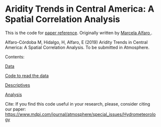 # Aridity Trends in Central America: A Spatial Correlation Analysis

This is the code for [paper reference](https://www.mdpi.com/journal/atmosphere/special_issues/Hydrometeorology). Originally written by [Marcela Alfaro ](https://github.com/malfaro2).

Alfaro-Córdoba M, Hidalgo, H, Alfaro, E (2019) Aridity Trends in Central America: A Spatial Correlation Analysis. To be submitted in Atmosphere. 

Contents:

[Data]()

[Code to read the data]()

[Descriptives]()

[Analysis]()

Cite:
If you find this code useful in your research, please, consider citing our paper: https://www.mdpi.com/journal/atmosphere/special_issues/Hydrometeorology
